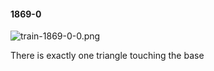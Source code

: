 #### 1869-0
![train-1869-0-0.png](https://github.com/lil-lab/nlvr/raw/master/nlvr/train/images/44/train-1869-0-0.png "train-1869-0-0.png")

There is exactly one triangle touching the base